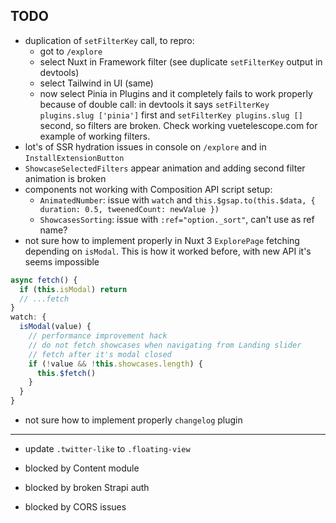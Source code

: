 ## TODO

- duplication of `setFilterKey` call, to repro:
  - got to `/explore`
  - select Nuxt in Framework filter (see duplicate `setFilterKey` output in devtools)
  - select Tailwind in UI (same)
  - now select Pinia in Plugins and it completely fails to work properly because of double call: in devtools it says `setFilterKey plugins.slug ['pinia']` first and `setFilterKey plugins.slug []` second, so filters are broken. Check working vuetelescope.com for example of working filters.
- lot's of SSR hydration issues in console on `/explore` and in `InstallExtensionButton`
- `ShowcaseSelectedFilters` appear animation and adding second filter animation is broken
- components not working with Composition API script setup:
  - `AnimatedNumber`: issue with `watch` and `this.$gsap.to(this.$data, { duration: 0.5, tweenedCount: newValue })`
  - `ShowcasesSorting`: issue with `:ref="option._sort"`, can't use as ref name?
- not sure how to implement properly in Nuxt 3 `ExplorePage` fetching depending on `isModal`. This is how it worked before, with new API it's seems impossible

```js
async fetch() {
  if (this.isModal) return
  // ...fetch
}
watch: {
  isModal(value) {
    // performance improvement hack
    // do not fetch showcases when navigating from Landing slider
    // fetch after it's modal closed
    if (!value && !this.showcases.length) {
      this.$fetch()
    }
  }
}
```

- not sure how to implement properly `changelog` plugin

---

- update `.twitter-like` to `.floating-view`

- blocked by Content module
- blocked by broken Strapi auth
- blocked by CORS issues

